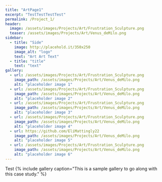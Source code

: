 ```yaml
---
title: "ArtPage1"
excerpt: "TestTestTestTest"
permalink: /Project_1/
header:
  image: /assets/images/Projects/Art/Frustration_Sculpture.png
  teaser: /assets/images/Projects/Art/Venus_deMilo.png
sidebar:
  - title: "Side"
    image: http://placehold.it/350x250
    image_alt: "logo"
    text: "Art Art Text"
  - title: "title"
    text: "text"
gallery:
  - url: /assets/images/Projects/Art/Frustration_Sculpture.png
    image_path: /assets/images/Projects/Art/Venus_deMilo.png
    alt: "placeholder image 1"
  - url: /assets/images/Projects/Art/Frustration_Sculpture.png
    image_path: /assets/images/Projects/Art/Venus_deMilo.png
    alt: "placeholder image 2"
  - url: /assets/images/Projects/Art/Frustration_Sculpture.png
    image_path: /assets/images/Projects/Art/Venus_deMilo.png
    alt: "placeholder image 3"
  - url: /assets/images/Projects/Art/Frustration_Sculpture.png
    image_path: /assets/images/Projects/Art/Venus_deMilo.png
    alt: "placeholder image 4"
  - url: https://github.com/EliMattingly22
    image_path: /assets/images/Projects/Art/Venus_deMilo.png
    alt: "placeholder image 5"
  - url: /assets/images/Projects/Art/Frustration_Sculpture.png
    image_path: /assets/images/Projects/Art/Venus_deMilo.png
    alt: "placeholder image 6"
---
```



Test
{% include gallery caption="This is a sample gallery to go along with this case study." %}

